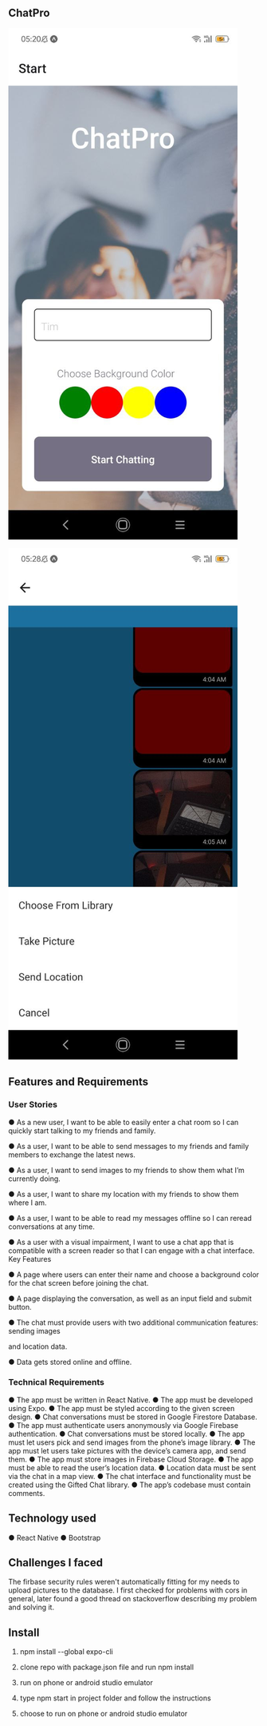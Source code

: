 ## ChatPro

![This is an image](https://github.com/TBj93/hello-world/blob/master/screenshots/photo_2022-08-22_05-29-25.jpg?raw=true)

![This is an image](https://github.com/TBj93/hello-world/blob/master/screenshots/photo_2022-08-22_05-29-59.jpg?raw=true)


## Features and Requirements
### User Stories
● As a new user, I want to be able to easily enter a chat room so I can quickly start talking to my
friends and family.

● As a user, I want to be able to send messages to my friends and family members to exchange
the latest news.

● As a user, I want to send images to my friends to show them what I’m currently doing.

● As a user, I want to share my location with my friends to show them where I am.

● As a user, I want to be able to read my messages offline so I can reread conversations at any
time.

● As a user with a visual impairment, I want to use a chat app that is compatible with a screen
reader so that I can engage with a chat interface.
Key Features

● A page where users can enter their name and choose a background color for the chat screen
before joining the chat.

● A page displaying the conversation, as well as an input field and submit button.

● The chat must provide users with two additional communication features: sending images

and location data.

● Data gets stored online and offline.

### Technical Requirements


● The app must be written in React Native.
● The app must be developed using Expo.
● The app must be styled according to the given screen design.
● Chat conversations must be stored in Google Firestore Database.
● The app must authenticate users anonymously via Google Firebase authentication.
● Chat conversations must be stored locally.
● The app must let users pick and send images from the phone’s image library.
● The app must let users take pictures with the device’s camera app, and send them.
● The app must store images in Firebase Cloud Storage.
● The app must be able to read the user’s location data.
● Location data must be sent via the chat in a map view.
● The chat interface and functionality must be created using the Gifted Chat library.
● The app’s codebase must contain comments.

## Technology used

● React Native
● Bootstrap


## Challenges I faced

The firbase security rules weren't automatically fitting for my needs to upload pictures to the database. I first checked for problems with cors in general, later found a good thread on stackoverflow describing my problem and solving it.

## Install

1. npm install --global expo-cli

2. clone repo with package.json file and run npm install

3. run on phone or android studio emulator

4. type npm start in project folder and follow the instructions

5. choose to run on phone or android studio emulator